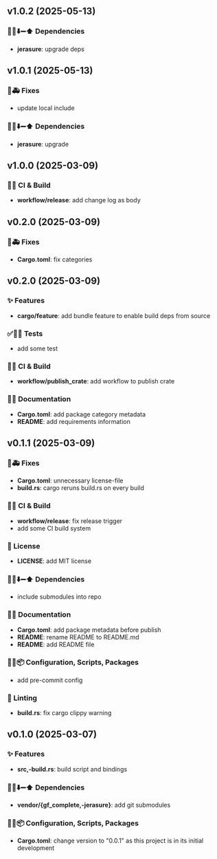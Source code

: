 ## v1.0.2 (2025-05-13)

### 📌➕⬇️➖⬆️ Dependencies

- **jerasure**: upgrade deps

## v1.0.1 (2025-05-13)

### 🐛🚑️ Fixes

- update local include

### 📌➕⬇️➖⬆️ Dependencies

- **jerasure**: upgrade

## v1.0.0 (2025-03-09)

### 💚👷 CI & Build

- **workflow/release**: add change log as body

## v0.2.0 (2025-03-09)

### 🐛🚑️ Fixes

- **Cargo.toml**: fix categories

## v0.2.0 (2025-03-09)

### ✨ Features

- **cargo/feature**: add bundle feature to enable build deps from source

### ✅🤡🧪 Tests

- add some test

### 💚👷 CI & Build

- **workflow/publish_crate**: add workflow to publish crate

### 📝💡 Documentation

- **Cargo.toml**: add package category metadata
- **README**: add requirements information

## v0.1.1 (2025-03-09)

### 🐛🚑️ Fixes

- **Cargo.toml**: unnecessary license-file
- **build.rs**: cargo reruns build.rs on every build

### 💚👷 CI & Build

- **workflow/release**: fix release trigger
- add some CI build system

### 📄 License

- **LICENSE**: add MIT license

### 📌➕⬇️➖⬆️ Dependencies

- include submodules into repo

### 📝💡 Documentation

- **Cargo.toml**: add package metadata before publish
- **README**: rename README to README.md
- **README**: add README file

### 🔧🔨📦️ Configuration, Scripts, Packages

- add pre-commit config

### 🚨 Linting

- **build.rs**: fix cargo clippy warning

## v0.1.0 (2025-03-07)

### ✨ Features

- **src,-build.rs**: build script and bindings

### 📌➕⬇️➖⬆️ Dependencies

- **vendor/{gf_complete,-jerasure}**: add git submodules

### 🔧🔨📦️ Configuration, Scripts, Packages

- **Cargo.toml**: change version to "0.0.1" as this project is in its initial development
